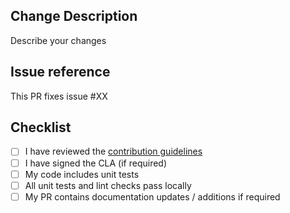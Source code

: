 ## Change Description

Describe your changes

## Issue reference

This PR fixes issue #XX

## Checklist

- [ ] I have reviewed the [contribution guidelines]()
- [ ] I have signed the CLA (if required)
- [ ] My code includes unit tests
- [ ] All unit tests and lint checks pass locally
- [ ] My PR contains documentation updates / additions if required
